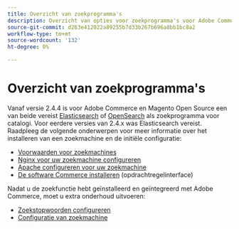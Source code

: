 ```yaml
---
title: Overzicht van zoekprogramma's
description: Overzicht van opties voor zoekprogramma's voor Adobe Commerce en Magento Open Source.
source-git-commit: d263e412022a89255b7d33b267b696a8bb1bc8a2
workflow-type: tm+mt
source-wordcount: '132'
ht-degree: 0%

---
```



# Overzicht van zoekprogramma&#39;s

Vanaf versie 2.4.4 is voor Adobe Commerce en Magento Open Source een van beide vereist [Elasticsearch] of [OpenSearch] als zoekprogramma voor catalogi. Voor eerdere versies van 2.4.x was Elasticsearch vereist. Raadpleeg de volgende onderwerpen voor meer informatie over het installeren van een zoekmachine en de initiële configuratie:

- [Voorwaarden voor zoekmachines]
- [Nginx voor uw zoekmachine configureren]
- [Apache configureren voor uw zoekmachine]
- [De software Commerce installeren] (opdrachtregelinterface)

Nadat u de zoekfunctie hebt geïnstalleerd en geïntegreerd met Adobe Commerce, moet u extra onderhoud uitvoeren:

- [Zoekstopwoorden configureren](search-stopwords.md)
- [Configuratie van zoekmachine](configure-search-engine.md)

<!-- Link Definitions -->

[Voorwaarden voor zoekmachines]: ../../installation/prerequisites/search-engine/overview.md
[Nginx voor uw zoekmachine configureren]: ../../installation/prerequisites/search-engine/configure-nginx.md
[Apache configureren voor uw zoekmachine]: ../../installation/prerequisites/search-engine/configure-apache.md
[Elasticsearch]: https://www.elastic.co
[De software Commerce installeren]: ../../installation/composer.md
[OpenSearch]: https://opensearch.org/docs/latest/opensearch/install/index/
